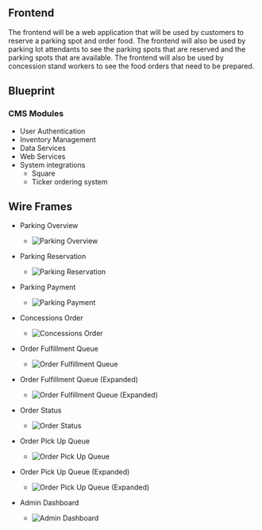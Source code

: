 ## Frontend

The frontend will be a web application that will be used by customers to reserve a parking spot and order food. The frontend will also be used by parking lot attendants to see the parking spots that are reserved and the parking spots that are available. The frontend will also be used by concession stand workers to see the food orders that need to be prepared.

## Blueprint
### CMS Modules
- User Authentication
- Inventory Management
- Data Services
- Web Services
- System integrations
  - Square
  - Ticker ordering system


## Wire Frames
- Parking Overview
  - ![Parking Overview](./wireframes/ParkingOverview.png)

- Parking Reservation
  - ![Parking Reservation](./wireframes/ParkingReservation.png)

- Parking Payment
  - ![Parking Payment](./wireframes/ParkingPayment.png)

- Concessions Order
  - ![Concessions Order](./wireframes/ConcessionsOrder.png)

- Order Fulfillment Queue
  - ![Order Fulfillment Queue](./wireframes/OrderFulfillmentQueue.png)

- Order Fulfillment Queue (Expanded)
  - ![Order Fulfillment Queue (Expanded)](./wireframes/OrderFulfillmentQueueExpanded.png)

- Order Status
  - ![Order Status](./wireframes/OrderStatus.png)

- Order Pick Up Queue
  - ![Order Pick Up Queue](./wireframes/OrderPickUpQueue.png)

- Order Pick Up Queue (Expanded)
  - ![Order Pick Up Queue (Expanded)](./wireframes/OrderPickUpQueueExpanded.png)

- Admin Dashboard
  - ![Admin Dashboard](./wireframes/AdminDashboard.png)
